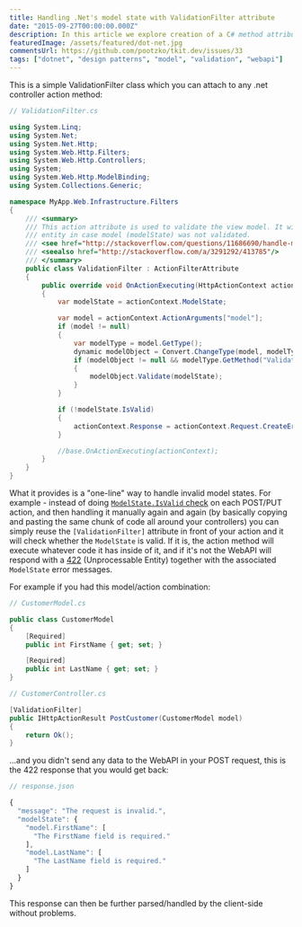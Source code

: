 ```yaml
---
title: Handling .Net's model state with ValidationFilter attribute
date: "2015-09-27T00:00:00.000Z"
description: In this article we explore creation of a C# method attribute to process your model objects and throw and return a 422 HTTP status code if the model validation fails. DRY.
featuredImage: /assets/featured/dot-net.jpg
commentsUrl: https://github.com/pootzko/tkit.dev/issues/33
tags: ["dotnet", "design patterns", "model", "validation", "webapi"]
---
```


This is a simple ValidationFilter class which you can attach to any .net controller action method:

```cs
// ValidationFilter.cs

using System.Linq;
using System.Net;
using System.Net.Http;
using System.Web.Http.Filters;
using System.Web.Http.Controllers;
using System;
using System.Web.Http.ModelBinding;
using System.Collections.Generic;

namespace MyApp.Web.Infrastructure.Filters
{
    /// <summary>
    /// This action attribute is used to validate the view model. It will throw 422 - Unprocessable
    /// entity in case model (modelState) was not validated.
    /// <see href="http://stackoverflow.com/questions/11686690/handle-modelstate-validation-in-asp-net-web-api"/>
    /// <seealso href="http://stackoverflow.com/a/3291292/413785"/>
    /// </summary>
    public class ValidationFilter : ActionFilterAttribute
    {
        public override void OnActionExecuting(HttpActionContext actionContext)
        {
            var modelState = actionContext.ModelState;

            var model = actionContext.ActionArguments["model"];
            if (model != null)
            {
                var modelType = model.GetType();
                dynamic modelObject = Convert.ChangeType(model, modelType);
                if (modelObject != null && modelType.GetMethod("Validate") != null)
                {
                    modelObject.Validate(modelState);
                }
            }

            if (!modelState.IsValid)
            {
                actionContext.Response = actionContext.Request.CreateErrorResponse((HttpStatusCode)422, modelState);
            }

            //base.OnActionExecuting(actionContext);
        }
    }
}
```

What it provides is a "one-line" way to handle invalid model states. For example - instead of doing [`ModelState.IsValid` check](http://www.asp.net/web-api/overview/formats-and-model-binding/model-validation-in-aspnet-web-api) on each POST/PUT action, and then handling it manually again and again (by basically copying and pasting the same chunk of code all around your controllers) you can simply reuse the `[ValidationFilter]` attribute in front of your action and it will check whether the `ModelState` is valid. If it is, the action method will execute whatever code it has inside of it, and if it's not the WebAPI will respond with a [422](http://stackoverflow.com/questions/11686690/handle-modelstate-validation-in-asp-net-web-api) (Unprocessable Entity) together with the associated `ModelState` error messages.

For example if you had this model/action combination:

```cs
// CustomerModel.cs

public class CustomerModel
{
    [Required]
    public int FirstName { get; set; }

    [Required]
    public int LastName { get; set; }
}
```

```cs
// CustomerController.cs

[ValidationFilter]
public IHttpActionResult PostCustomer(CustomerModel model)
{
    return Ok();
}
```

...and you didn't send any data to the WebAPI in your POST request, this is the 422 response that you would get back:

```js
// response.json

{
  "message": "The request is invalid.",
  "modelState": {
    "model.FirstName": [
      "The FirstName field is required."
    ],
    "model.LastName": [
      "The LastName field is required."
    ]
  }
}
```

This response can then be further parsed/handled by the client-side without problems.